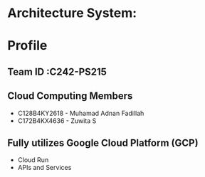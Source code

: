 # Architecture System:

# Profile

## **Team ID** :C242-PS215
## **Cloud Computing Members**
- C128B4KY2618 - Muhamad Adnan Fadillah
- C172B4KX4636 - Zuwita S

## **Fully utilizes Google Cloud Platform (GCP)**
- Cloud Run
- APIs and Services
  
  

